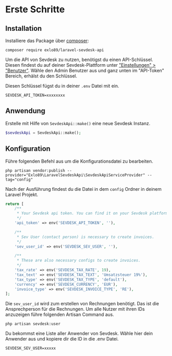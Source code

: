 # Erste Schritte

## Installation

Installiere das Package über [composer](https://getcomposer.org/):

```shell
composer require exlo89/laravel-sevdesk-api
```

Um die API von Sevdesk zu nutzen, benötigst du einen API-Schlüssel. Diesen findest du auf deiner Sevdesk-Plattform
unter ["Einstellungen" > "Benutzer"](https://my.sevdesk.de/#/admin/userManagement). Wähle den Admin Benutzer aus und
ganz unten im "API-Token" Bereich, erhälst du den Schlüssel.

Diesen Schlüssel fügst du in deiner `.env` Datei mit ein.

```dotenv
SEVDESK_API_TOKEN=xxxxxxxx
```

## Anwendung

Erstelle mit Hilfe von `SevdeskApi::make()` eine neue Sevdesk Instanz.

```php
$sevdeskApi = SevdeskApi::make();
```

## Konfiguration

Führe folgenden Befehl aus um die Konfigurationsdatei zu bearbeiten.

```shell
php artisan vendor:publish --provider="Exlo89\LaravelSevdeskApi\SevdeskApiServiceProvider" --tag="config"
```

Nach der Ausführung findest du die Datei in dem `config` Ordner in deinem Laravel Projekt.

```php
return [
    /**
     * Your Sevdesk api token. You can find it on your Sevdesk platform under ["Settings" > "Users"]
     */
    'api_token' => env('SEVDESK_API_TOKEN', ''),

    /**
     * Sev User (contact person) is necessary to create invoices.
     */
    'sev_user_id' => env('SEVDESK_SEV_USER', ''),

    /**
     * These are also necessary configs to create invoices.
     */
    'tax_rate' => env('SEVDESK_TAX_RATE', 19),
    'tax_text' => env('SEVDESK_TAX_TEXT', 'Umsatzsteuer 19%'),
    'tax_type' => env('SEVDESK_TAX_TYPE', 'default'),
    'currency' => env('SEVDESK_CURRENCY', 'EUR'),
    'invoice_type' => env('SEVDESK_INVOICE_TYPE', 'RE'),
];
```

Die `sev_user_id` wird zum erstellen von Rechnungen benötigt. Das ist die Ansprechperson für die Rechnungen. Um alle
Nutzer mit ihren IDs anzuzeigen führe folgenden Artisan Command aus.

```shell
php artisan sevdesk:user
```

Du bekommst eine Liste aller Anwender von Sevdesk. Wähle hier dein Anwender aus und kopiere dir die ID in die .env
Datei.

```dotenv
SEVDESK_SEV_USER=xxxxx
```
